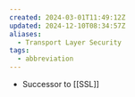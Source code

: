 ```yaml
---
created: 2024-03-01T11:49:12Z
updated: 2024-12-10T08:34:57Z
aliases:
  - Transport Layer Security
tags:
  - abbreviation
---
```

- Successor to [[SSL]]